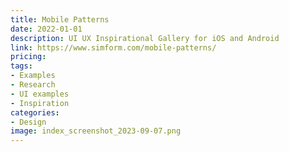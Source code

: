 ```yaml
---
title: Mobile Patterns
date: 2022-01-01
description: UI UX Inspirational Gallery for iOS and Android
link: https://www.simform.com/mobile-patterns/
pricing:
tags: 
- Examples
- Research
- UI examples
- Inspiration
categories:
- Design
image: index_screenshot_2023-09-07.png
---
```

